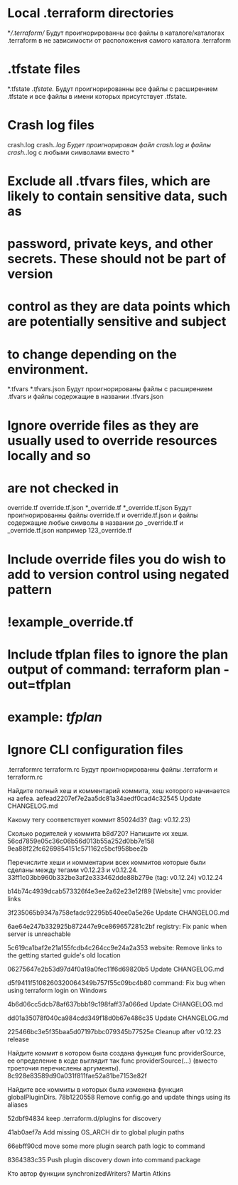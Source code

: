 # Local .terraform directories
**/.terraform/*
Будут проигнорированны все файлы в каталоге/каталогах .terraform 
в не зависимости от расположения самого каталога .terraform

# .tfstate files
*.tfstate
*.tfstate.*
Будут проигнорированны все файлы с расширением .tfstate и все файлы в имени которых присутствует .tfstate.

# Crash log files
crash.log
crash.*.log
Будет проигнорирован файл crash.log  и файлы crash.*.log с любыми символами вместо *

# Exclude all .tfvars files, which are likely to contain sensitive data, such as
# password, private keys, and other secrets. These should not be part of version 
# control as they are data points which are potentially sensitive and subject 
# to change depending on the environment.
*.tfvars
*.tfvars.json
Будут проигнорированы  файлы с расширением .tfvars и файлы содержащие в названии .tfvars.json

# Ignore override files as they are usually used to override resources locally and so
# are not checked in
override.tf
override.tf.json
*_override.tf
*_override.tf.json
Будут проигнорированны файлы override.tf и override.tf.json
и файлы содержащие любые символы в названии до  _override.tf и _override.tf.json
например 123_override.tf



# Include override files you do wish to add to version control using negated pattern
# !example_override.tf

# Include tfplan files to ignore the plan output of command: terraform plan -out=tfplan
# example: *tfplan*

# Ignore CLI configuration files
.terraformrc
terraform.rc
Будут проигнорированны файлы .terraform и terraform.rc 

Найдите полный хеш и комментарий коммита, хеш которого начинается на aefea.
aefead2207ef7e2aa5dc81a34aedf0cad4c32545
Update CHANGELOG.md




Какому тегу соответствует коммит 85024d3?
(tag: v0.12.23)


Сколько родителей у коммита b8d720? Напишите их хеши.
56cd7859e05c36c06b56d013b55a252d0bb7e158 9ea88f22fc6269854151c571162c5bcf958bee2b





Перечислите хеши и комментарии всех коммитов которые были сделаны между тегами v0.12.23 и v0.12.24.
33ff1c03bb960b332be3af2e333462dde88b279e (tag: v0.12.24) v0.12.24

b14b74c4939dcab573326f4e3ee2a62e23e12f89 [Website] vmc provider links

3f235065b9347a758efadc92295b540ee0a5e26e Update CHANGELOG.md

6ae64e247b332925b872447e9ce869657281c2bf registry: Fix panic when server is unreachable

5c619ca1baf2e21a155fcdb4c264cc9e24a2a353 website: Remove links to the getting started guide's old location

06275647e2b53d97d4f0a19a0fec11f6d69820b5 Update CHANGELOG.md

d5f9411f5108260320064349b757f55c09bc4b80 command: Fix bug when using terraform login on Windows

4b6d06cc5dcb78af637bbb19c198faff37a066ed Update CHANGELOG.md

dd01a35078f040ca984cdd349f18d0b67e486c35 Update CHANGELOG.md

225466bc3e5f35baa5d07197bbc079345b77525e Cleanup after v0.12.23 release





Найдите коммит в котором была создана функция func providerSource, 
ее определение в коде выглядит так func providerSource(...) (вместо троеточия перечислены аргументы).
8c928e83589d90a031f811fae52a81be7153e82f




Найдите все коммиты в которых была изменена функция globalPluginDirs.
78b1220558 Remove config.go and update things using its aliases

52dbf94834 keep .terraform.d/plugins for discovery

41ab0aef7a Add missing OS_ARCH dir to global plugin paths

66ebff90cd move some more plugin search path logic to command

8364383c35 Push plugin discovery down into command package



Кто автор функции synchronizedWriters?
Martin Atkins

